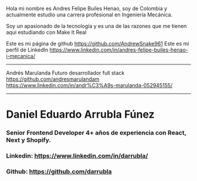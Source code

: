 
Hola mi nombre es Andres Felipe Builes Henao, soy de Colombia y actualmente estudio una carrera profesional en Ingeniería Mecánica.

Soy un apasionado de la tecnología y es una de las razones que me tienen aqui estudiando con Make It Real

Este es mi página de github https://github.com/AndrewSnake961
Este es mi perfil de LinkedIn https://www.linkedin.com/in/andres-felipe-builes-henao-i-mecanica/

------------------------------------------------------------------------------------------------------
Andrés Marulanda
Futuro desarrollador full stack
https://github.com/andresmarulandam
https://www.linkedin.com/in/andr%C3%A9s-marulanda-052945155/

------------------------------------------------------------------------------------------------------
# Daniel Eduardo Arrubla Fúnez

### Senior Frontend Developer 4+ años de experiencia con React, Next y Shopify.

### Linkedin: https://www.linkedin.com/in/darrubla/

### Github: https://github.com/darrubla
